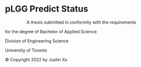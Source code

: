 # pLGG Predict Status

<p align="center">
A thesis submitted in conformity with the requirements

for the degree of Bachelor of Applied Science

Division of Engineering Science

University of Toronto

© Copyright 2022 by Justin Xu
</p>
